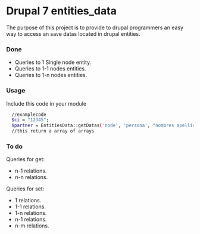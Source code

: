 Drupal 7 entities_data
=================

The purpose of this project is to provide to  drupal programmers an easy way to access an save datas located in drupal entities.

### Done
* Queries to 1 Single node entity.
* Queries to 1-1 nodes entities.
* Queries to 1-n nodes entities.


### Usage
Include this code in your module
```bash
  //examplecode
  $ci = "12345";
  $partner = EntitiesData::getDatas('node', 'persona', "nombres apellido_paterno", "ci=$ci");
  //this return a array of arrays
```

### To do
Queries for get:
* n-1 relations.
* n-n relations.

Queries for set:
* 1 relations.
* 1-1 relations.
* 1-n relations.
* n-1 relations.
* n-m relations.
